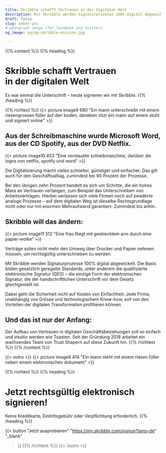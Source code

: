 ```yaml
---
title: Skribble schafft Vertrauen in der digitalen Welt
description: Mit Skribble werden Signaturprozesse 100% digital abgewickelt, basierend auf der qualifizierten elektronischen Signatur “QES” - die e-Unterschrift, die vor Schweizer und EU Gesetz der handschriftlichen Unterschrift gleichgestellt ist.
draft: false
slug: ueber-uns
# opengraph image (for facebook and twitter)
og_image: og/og-skribble-mission.jpg

---
```


{{% content %}}
{{% heading %}}
# Skribble schafft Vertrauen <br class="hide-for-mobile">in der digitalen Welt
Es war einmal die Unterschrift &ndash; heute signieren wir mit Skribble.
{{% /heading %}}

{{% richtext %}}
{{< picture image9 680 "Ein mann unterschreibt mit einem riesengrossen füller auf den boden, daneben sitzt ein mann auf einem stuhl und signiert online" >}}

## Aus der Schreibmaschine wurde Microsoft Word, aus der CD Spotify, aus der DVD Netflix.
{{< picture image10 453 "Eine verstaubte schreibmaschine, darüber die logos von netflix, spotify und word" >}}

Die Digitalisierung macht vieles schneller, günstiger und einfacher. Das gilt auch für den Geschäftsalltag, zumindest bei 90 Prozent der Prozesse.

Bei den übrigen zehn Prozent handelt es sich um Schritte, die ein hohes Mass an Vertrauen verlangen, zum Beispiel das Unterschreiben von Arbeitsverträgen. Hierbei verlassen sich viele Firmen noch auf bewährte analoge Prozesse &ndash; auf dem digitalen Weg ist dieselbe Rechtsgrundlage nicht oder nur mit enormen Mehraufwand garantiert. Zumindest bis anhin.

## Skribble will das ändern:
{{< picture image11 512 "Eine frau fliegt mit gestrecktem arm durch eine papier-wolke" >}}

Verträge sollen nicht mehr den Umweg über Drucker und Papier nehmen müssen, um rechtsgültig unterschrieben zu werden:

Mit Skribble werden Signaturprozesse 100% digital abgewickelt. Die Basis bilden gesetzlich geregelte Standards, unter anderem die qualifizierte elektronische Signatur (QES) – die einzige Form der elektronischen Signatur, die der handschriftlichen Unterschrift vor dem Gesetz gleichgestellt ist. 

Dabei geht die Sicherheit nicht auf Kosten von Einfachheit: Jede Firma, unabhängig von Grösse und technologischem Know-how, soll von den Vorteilen der digitalen Transformation profitieren können.

## Und das ist nur der Anfang:
Der Aufbau von Vertrauen in digitalen Geschäftsbeziehungen soll so einfach und intuitiv werden wie Toasten. Seit der Gründung 2018 arbeitet ein wachsendes Team von Trust Shapern auf diese Zukunft hin.
{{% /richtext %}}
{{% /content %}}

{{< outro >}}
{{< picture image8 414 "Ein mann steht mit einem riesen füller neben einem elektronischen dokument" >}}

{{% richtext %}}
{{% heading %}}
# Jetzt rechtsgültig elektronisch signieren!
Keine Kreditkarte, Eintrittsgebühr oder Verpflichtung erforderlich.
{{% /heading %}}

{{< button
  "Jetzt ausprobieren"
  "https://my.skribble.com/signup?lang=de"
  "_blank"
>}}
{{% /richtext %}}
{{< /outro >}}
